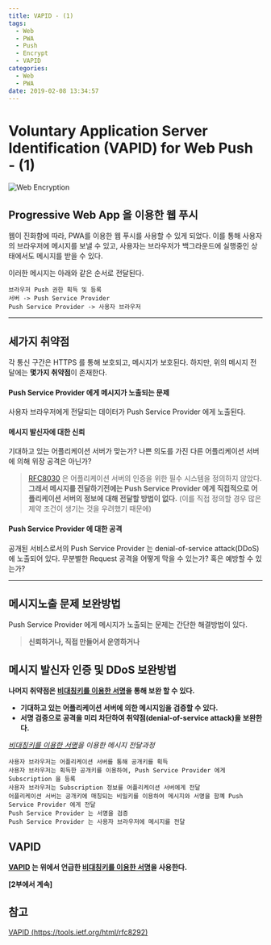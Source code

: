 ```yaml
---
title: VAPID - (1)
tags:
  - Web
  - PWA
  - Push
  - Encrypt
  - VAPID
categories:
  - Web
  - PWA
date: 2019-02-08 13:34:57
---
```



# Voluntary Application Server Identification (VAPID) for Web Push - (1)
![Web Encryption](/images/cyber-security.png)

## Progressive Web App 을 이용한 웹 푸시
웹이 진화함에 따라, PWA를 이용한 웹 푸시를 사용할 수 있게 되었다.
이를 통해 사용자의 브라우저에 메시지를 보낼 수 있고, 사용자는 브라우저가 백그라운드에 실행중인 상태에서도 메시지를 받을 수 있다.

이러한 메시지는 아래와 같은 순서로 전달된다.
```
브라우저 Push 권한 획득 및 등록
서버 -> Push Service Provider
Push Service Provider -> 사용자 브라우저
```

---

## 세가지 취약점
각 통신 구간은 HTTPS 를 통해 보호되고, 메시지가 보호된다.
하지만, 위의 메시지 전달에는 **몇가지 취약점**이 존재한다.

#### Push Service Provider 에게 메시지가 노출되는 문제
사용자 브라우저에게 전달되는 데이터가 Push Service Provider 에게 노출된다.

#### 메시지 발신자에 대한 신뢰
기대하고 있는 어플리케이션 서버가 맞는가?
나쁜 의도를 가진 다른 어플리케이션 서버에 의해 위장 공격은 아닌가?
> [RFC8030](https://tools.ietf.org/html/rfc8030) 은 어플리케이션 서버의 인증을 위한 필수 시스템을 정의하지 않았다.
**그래서 메시지를 전달하기전에는 Push Service Provider 에게 직접적으로 어플리케이션 서버의 정보에 대해 전달할 방법이 없다.**
(이를 직접 정의할 경우 많은 제약 조건이 생기는 것을 우려했기 때문에)


#### Push Service Provider 에 대한 공격
공개된 서비스로서의 Push Service Provider 는 denial-of-service attack(DDoS)에 노출되어 있다.
무분별한 Request 공격을 어떻게 막을 수 있는가? 혹은 예방할 수 있는가?

--- 
## 메시지노출 문제 보완방법
Push Service Provider 에게 메시지가 노출되는 문제는 간단한 해결방법이 있다.
> **신뢰하거나, 직접 만들어서 운영하거나**

## 메시지 발신자 인증 및 DDoS 보완방법
**나머지 취약점은 [비대칭키를 이용한 서명](https://en.wikipedia.org/wiki/Digital_signature)을 통해 보완 할 수 있다.**
- **기대하고 있는 어플리케이션 서버에 의한 메시지임을 검증할 수 있다.**
- **서명 검증으로 공격을 미리 차단하여 취약점(denial-of-service attack)을 보완한다.**

*[비대칭키를 이용한 서명](https://en.wikipedia.org/wiki/Digital_signature)을 이용한 메시지 전달과정*
```
사용자 브라우저는 어플리케이션 서버를 통해 공개키를 획득
사용자 브라우저는 획득한 공개키를 이용하여, Push Service Provider 에게 Subscription 을 등록
사용자 브라우저는 Subscription 정보를 어플리케이션 서버에게 전달
어플리케이션 서버는 공개키에 매칭되는 비밀키를 이용하여 메시지와 서명을 함꼐 Push Service Provider 에게 전달
Push Service Provider 는 서명을 검증
Push Service Provider 는 사용자 브라우저에 메시지를 전달
```

## VAPID
**[VAPID](https://tools.ietf.org/html/rfc8292) 는 위에서 언급한 [비대칭키를 이용한 서명](https://en.wikipedia.org/wiki/Digital_signature)을 사용한다.** 

**[2부에서 계속]**

## 참고
[VAPID (https://tools.ietf.org/html/rfc8292)](https://tools.ietf.org/html/rfc8292)
